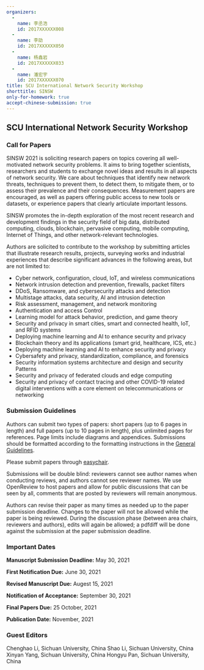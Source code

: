 ```yaml
---
organizers:
  -
    name: 李丞浩
    id: 2017XXXXXX008
  -
    name: 李劭
    id: 2017XXXXXX050
  -
    name: 杨鑫岩
    id: 2017XXXXXX033
  -
    name: 潘宏宇
    id: 2017XXXXXX070
title: SCU International Network Security Workshop
shorttitle: SINSW
only-for-homework: true
accept-chinese-submission: true
---
```


## **SCU International Network Security Workshop**

### **Call for Papers**

SINSW 2021 is soliciting research papers on topics covering all well-motivated network security problems. It aims to bring together scientists, researchers and students to exchange novel ideas and results in all aspects of network security. We care about techniques that identify new network threats, techniques to prevent them, to detect them, to mitigate them, or to assess their prevalence and their consequences. Measurement papers are encouraged, as well as papers offering public access to new tools or datasets, or experience papers that clearly articulate important lessons.

SINSW promotes the in-depth exploration of the most recent research and development findings in the security field of big data, distributed computing, clouds, blockchain, pervasive computing, mobile computing, Internet of Things, and other network-relevant technologies.

Authors are solicited to contribute to the workshop by submitting articles that illustrate research results, projects, surveying works and industrial experiences that describe significant advances in the following areas, but are not limited to:

* Cyber network, configuration, cloud, IoT, and wireless communications
* Network intrusion detection and prevention, firewalls, packet filters
* DDoS, Ransomware, and cybersecurity attacks and detection
* Multistage attacks, data security, AI and intrusion detection
* Risk assessment, management, and network monitoring
* Authentication and access Control
* Learning model for attack behavior, prediction, and game theory
* Security and privacy in smart cities, smart and connected health, IoT, and RFID systems
* Deploying machine learning and AI to enhance security and privacy
* Blockchain theory and its applications (smart grid, healthcare, ICS, etc.)
* Deploying machine learning and AI to enhance security and privacy
* Cybersafety and privacy, standardization, compliance, and forensics
* Security information systems architecture and design and security Patterns
* Security and privacy of federated clouds and edge computing
* Security and privacy of contact tracing and other COVID-19 related digital interventions with a core element on telecommunications or networking

### **Submission Guidelines**

Authors can submit two types of papers: short papers (up to 6 pages in length) and full papers (up to 10 pages in length), plus unlimited pages for references. Page limits include diagrams and appendices. Submissions should be formatted according to the formatting instructions in the [General Guidelines](https://owl.purdue.edu/owl/research_and_citation/ieee_style/ieee_general_format.html).

Please submit papers through [easychair](https://easychair.org/conferences/?conf=sinsw2021).

Submissions will be double blind: reviewers cannot see author names when conducting reviews, and authors cannot see reviewer names. We use OpenReview to host papers and allow for public discussions that can be seen by all, comments that are posted by reviewers will remain anonymous.

Authors can revise their paper as many times as needed up to the paper submission deadline. Changes to the paper will not be allowed while the paper is being reviewed. During the discussion phase (between area chairs, reviewers and authors), edits will again be allowed; a pdfdiff will be done against the submission at the paper submission deadline.

###  **Important Dates**

**Manuscript Submission Deadline:** May 30, 2021

**First Notification Due:** June 30, 2021

**Revised Manuscript Due:** Augest 15, 2021

**Notification of Acceptance:** September 30, 2021

**Final Papers Due:** 25 October, 2021

**Publication Date:** November, 2021

### **Guest Editors**

Chenghao Li, Sichuan University, China
Shao Li, Sichuan University, China
Xinyan Yang, Sichuan University, China
Hongyu Pan, Sichuan University, China

